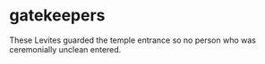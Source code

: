 # gatekeepers

These Levites guarded the temple entrance so no person who was ceremonially unclean entered.

